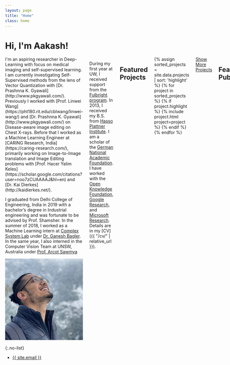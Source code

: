 ```yaml
---
layout: page
title: "Home"
class: home
---
```


# Hi, I'm Aakash!

<div class="columns" markdown="1">

<div class="intro" markdown="1">
I'm an aspiring researcher in Deep-Learning with focus on medical imaging and self-supervised learning. I am currently investigating Self-Supervised methods from the lens of Vector Quantization with [Dr. Prashnna K. Gyawali](http://www.pkgyawali.com/). Previously I worked with [Prof. Linwei Wang](https://pht180.rit.edu/cblwang/linwei-wang/) and [Dr. Prashnna K. Gyawali](http://www.pkgyawali.com/) on Disease-aware image editing on Chest X-rays. Before that I worked as a Machine Learning Engineer at [CARING Research, India](https://caring-research.com/), primarily working on Image-to-Image translation and Image Editing problems with [Prof. Hacer Yalim Keles](https://scholar.google.com/citations?user=noo7zCUAAAAJ&hl=en) and [Dr. Kai Dierkes](http://kaidierkes.net/).

I graduated from Delhi College of Engineering, India in 2019 with a bachelor’s degree in Industrial engineering and was fortunate to be advised by Prof. Shamsher. In the summer of 2018, I worked as a Machine Learning intern at [Complex System Lab](https://cosylab.iiitd.edu.in/) under [Dr. Ganesh Bagler](https://scholar.google.co.in/citations?hl=en&user=qyth_0QAAAAJ&view_op=list_works&sortby=pubdate). In the same year, I also interned in the Computer Vision Team at UNSW, Australia under [Prof. Arcot Sawmya](https://www.cse.unsw.edu.au/~sowmya/)

<div class="me" markdown="1">
<picture>
  <source srcset='/images/aakash_440.webp' type='image/webp' />
  <img
    src='/images/aakash_440.jpg'
    alt='Aakash Saboo'>
</picture>

{:.no-list}
* <a href="mailto:{{ site.email }}">{{ site.email }}</a>
</div>

</div>

During my first year at UW, I received support from the [Fulbright program](https://en.wikipedia.org/wiki/Fulbright_Program). In 2013, I received my B.S. from [Hasso Plattner Institute](https://hpi.de/). I am a scholar of the [German National Academic Foundation](http://www.studienstiftung.de/). I have worked with the [Open Knowledge Foundation](http://www.okfn.org), [Google Research](https://ai.google/research/), and [Microsoft Research](https://www.microsoft.com/en-us/research/group/vibe/). Details are in my [CV]({{ "/cv/" | relative_url }}).

## Featured Projects

<div class="featured-projects">
  {% assign sorted_projects = site.data.projects | sort: 'highlight' %}
  {% for project in sorted_projects %}
    {% if project.highlight %}
      {% include project.html project=project %}
    {% endif %}
  {% endfor %}
</div>
<a href="{{ "/projects/" | relative_url }}" class="button">
  <i class="fas fa-chevron-circle-right"></i>
  Show More Projects
</a>

## Featured Publications

<div class="featured-publications">
  {% assign sorted_publications = site.publications | sort: 'year' | reverse %}
  {% for pub in sorted_publications %}
    {% if pub.highlight %}
      <a href="{{ pub.pdf }}" class="publication">
        <strong>{{ pub.title }}</strong>
        <span class="authors">{% for author in pub.authors %}{{ author }}{% unless forloop.last %}, {% endunless %}{% endfor %}</span>.
        <i>{% if pub.venue %}{{ pub.venue }}, {% endif %}{{ pub.year }}</i>.
        {% for award in pub.awards %}<br/><span class="award"><i class="fas fa-{% if award == "Best Paper Award" %}trophy{% else %}award{% endif %}" aria-hidden="true"></i> {{ award }}</span>{% endfor %}
      </a>
    {% endif %}
  {% endfor %}
</div>

<a href="{{ "/publications/" | relative_url }}" class="button">
  <i class="fas fa-chevron-circle-right"></i>
  Show All Publications
</a>

<div class="news-travel" markdown="1">

<div class="news" markdown="1">
## Latest News

<ul>
{% for news in site.data.news limit:10 %}
  {% include news.html news=news %}
{% endfor %}
</ul>

</div>

<div class="travel" markdown="1">
## Latest Travel

<table>
<tbody>
{% assign future_travel = site.data.travel | where_exp:'item','item.start == null' %}
{% for travel in future_travel %}
  {% include travel.html travel=travel %}
{% endfor %}
{% assign sorted_travel = site.data.travel | where_exp:'item','item.start' | sort: 'start' | reverse %}
{% for travel in sorted_travel limit:10 %}
  {% include travel.html travel=travel %}
{% endfor %}
</tbody>
</table>

</div>

</div>

